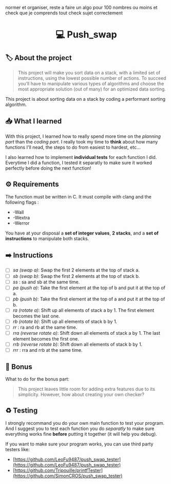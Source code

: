 normer et organiser, reste a faire un algo pour 100 nombres ou moins et check que je comprends tout
check sujet correctement

<h1 align="center"> 💻 <strong>Push_swap</strong> </h1>

## 🏷️ **About the project**
> This project will make you sort data on a stack, with a limited set of instructions, using the lowest possible number of actions. To succeed you’ll have to manipulate various types of algorithms and choose the most appropriate solution (out of many) for an optimized data sorting.

This project is about sorting data on a stack by coding a performant sorting algorithm.

## 📥 **What I learned**
With this project, I learned how to really spend more time on the *planning part* than the *coding part*. I really took my time to **think** about how many functions I'll nead, the steps to do from easiest to hardest, etc...

I also learned how to implement **individual tests** for each function I did. Everytime I did a function, I tested it separatly to make sure it worked perfectly before doing the next function!

## ⚙️ **Requirements**
The function must be written in C. It must compile with clang and the following flags :
- -Wall
- -Wextra
- -Werror

You have at your disposal a **set of integer values**, **2 stacks**, and a **set of instructions** to manipulate both stacks.

## ➡️ **Instructions**
- [ ] *sa (swap a)*: Swap the first 2 elements at the top of stack a.
- [ ] *sb (swap b)*: Swap the first 2 elements at the top of stack b.
- [ ] *ss* : sa and sb at the same time.
- [ ] *pa (push a)*: Take the first element at the top of b and put it at the top of a.
- [ ] *pb (push b)*: Take the first element at the top of a and put it at the top of b.
- [ ] *ra (rotate a)*: Shift up all elements of stack a by 1. The first element becomes the last one.
- [ ] *rb (rotate b)*: Shift up all elements of stack b by 1.
- [ ] *rr* : ra and rb at the same time.
- [ ] *rra (reverse rotate a)*: Shift down all elements of stack a by 1. The last element becomes the first one.
- [ ] *rrb (reverse rotate b)*: Shift down all elements of stack b by 1.
- [ ] *rrr* : rra and rrb at the same time.

## 📍 **Bonus**
What to do for the bonus part:
> This project leaves little room for adding extra features due to its simplicity. However, how about creating your own checker?

## ♻️ **Testing**
I strongly recommand you do your own main function to test your program. And I suggest you to test each function you do *separatly* to make sure everything works fine **before** putting it together (it will help you debug).

If you want to make sure your program works, you can use third party testers like:
- [https://github.com/LeoFu9487/push_swap_tester](https://github.com/LeoFu9487/push_swap_tester)
- [https://github.com/Tripouille/printfTester](https://github.com/SimonCROS/push_swap_tester)
